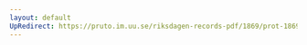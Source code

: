 ```yaml
---
layout: default
UpRedirect: https://pruto.im.uu.se/riksdagen-records-pdf/1869/prot-1869--ak--318/prot-1869--ak--318_000.pdf
---
```

